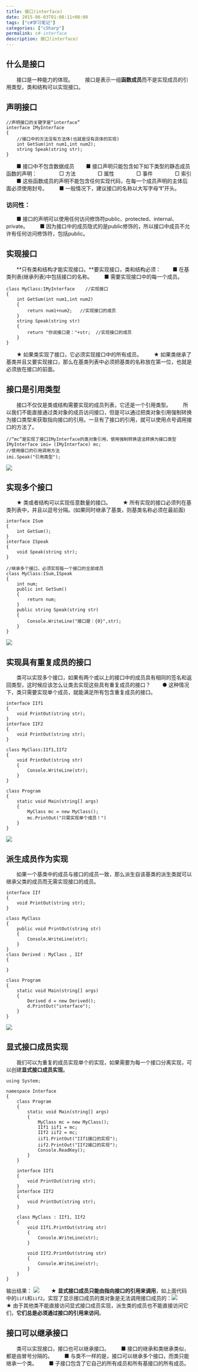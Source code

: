 ```yaml
---
title: 接口(interface)
date: 2015-06-03T01:08:11+08:00
tags: ["c#学习笔记"]
categories: ["cSharp"]
permalink: c#-interface
description: 接口(interface)
---
```

## 什么是接口
　　接口是一种能力的体现。
　　接口是表示一组**函数成员**而不是实现成员的引用类型，类和结构可以实现接口。

## 声明接口
```
//声明接口的关键字是“interface”
interface IMyInterface
{
    //接口中的方法没有方法体(也就是没有具体的实现)
    int GetSum(int num1,int num2); 
    string Speak(string str);
}
```
<!--more-->
　　■ 接口中不包含数据成员
　　■ 接口声明只能包含如下如下类型的静态成员函数的声明：
　　　　□ 方法
　　　　□ 属性
　　　　□ 事件
　　　　□ 索引
　　■ 这些函数成员的声明不能包含任何实现代码，在每一个成员声明的主体后面必须使用封号。
　　■ 一般情况下，建议接口的名称以大写字母“**I**”开头。

### 访问性：
　　■ 接口的声明可以使用任何访问修饰符public、protected、internal、private。
　　■ 因为接口中的成员隐式的是public修饰的，所以接口中成员不允许有任何访问修饰符，包括public。

## 实现接口
　　**只有类和结构才能实现接口。**要实现接口，类和结构必须：
　　■ 在基类列表(继承列表)中包括接口的名称。
　　■ 需要实现接口中的每一个成员。
```
class MyClass:IMyInterface    //实现接口
{
    int GetSum(int num1,int num2)
    {
        return num1+num2;   //实现接口的成员
    }
    string Speak(string str)
    {
        return "你说接口是："+str;  //实现接口的成员
    }
}
```
　　★ 如果类实现了接口，它必须实现接口中的所有成员。
　　★ 如果类继承了基类并且又要实现接口，那么在基类列表中必须把基类的名称放在第一位，也就是必须放在接口的前面。

## 接口是引用类型
　　接口不仅仅是类或结构需要实现的成员列表，它还是一个引用类型。
　　所以我们不能直接通过类对象的成员访问接口，但是可以通过把类对象引用强制转换为接口类型来获取指向接口的引用。一旦有了接口的引用，就可以使用点号调用接口的方法了。
```
//“mc”是实现了接口IMyInterface的类对象引用，使用强制转换语法转换为接口类型
IMyInterface imi= (IMyInterface) mc;
//使用接口的引用调用方法
imi.Speak("引用类型");   
```
![](/image/cSharp/cSharp59.png)

## 实现多个接口
　　★ 类或者结构可以实现任意数量的接口。
　　★ 所有实现的接口必须列在基类列表中，并且以逗号分隔。(如果同时继承了基类，则基类名称必须在最前面)
```
interface ISum
{
    int GetSum();
}
interface ISpeak
{
    void Speak(string str);
}

//继承多个接口，必须实现每一个接口的全部成员
class MyClass:ISum,ISpeak
{
    int num;
    public int GetSum()
    {
        return num;
    }
    public string Speak(string str)
    {
        Console.WriteLine("接口是：{0}",str);
    }
}
```
![](/image/cSharp/cSharp60.png)

## 实现具有重复成员的接口
　　类可以实现多个接口，如果有两个或以上的接口中的成员具有相同的签名和返回类型，这时候应该怎么让类去实现这些具有重复成员的接口？
　　● 这种情况下，类只需要实现单个成员，就能满足所有包含重复成员的接口。
```
interface IIf1
{
    void PrintOut(string str);
}
interface IIF2
{
    void PrintOut(string str);
}

class MyClass:IIf1,IIf2
{
    void PrintOut(string str)
    {
        Console.WriteLine(str);
    }
}

class Program
{
    static void Main(string[] args)
    {
        MyClass mc = new MyClass();
        mc.PrintOut("只需实现单个成员！")
    }
}
```
![](/image/cSharp/cSharp61.png)

## 派生成员作为实现
　　如果一个基类中的成员与接口的成员一致，那么派生自该基类的派生类就可以继承父类的成员而无需实现接口的成员。
```
interface IIf
{
    void PrintOut(string str);
}

class MyClass 
{
    public void PrintOut(string str)
    {
        Console.WriteLine(str);
    }
}
class Derived : MyClass , IIf
{
    
}

class Program
{
    static void Main(string[] args)
    {
        Derived d = new Derived();
        d.PrintOut("interface");
    }
}
```
![](/image/cSharp/cSharp62.png)

## 显式接口成员实现
　　我们可以为重复的成员实现单个的实现，如果需要为每一个接口分离实现，可以创建**显式接口成员实现**。
```
using System;

namespace Interface
{
    class Program
    {
        static void Main(string[] args)
        {
            MyClass mc = new MyClass();
            IIf1 iif1 = mc;
            IIf2 iif2 = mc;
            iif1.PrintOut("IIf1接口的实现");
            iif2.PrintOut("IIf2接口的实现");
            Console.ReadKey();
        }
    }

    interface IIf1
    {
        void PrintOut(string str);
    }
    interface IIf2
    {
        void PrintOut(string str);
    }

    class MyClass : IIf1, IIf2
    {
        void IIf1.PrintOut(string str)
        {
            Console.WriteLine(str);
        }

        void IIf2.PrintOut(string str)
        {
            Console.WriteLine(str);
        }
    }
}
```
输出结果：
![](/image/cSharp/cSharp63.png)
　　★ **显式接口成员只能由指向接口的引用来调用**，如上面代码中的`iif1`和`iif2`。实现了显示接口成员的类对象是无法调用接口成员的：![](/image/cSharp/cSharp64.png)
　　★ 由于其他类不能直接访问显式接口成员实现，派生类的成员也不能直接访问它们，**它们总是必须通过接口的引用来访问**。

## 接口可以继承接口
　　类可以实现接口，接口也可以继承接口。
　　■ 接口的继承和类继承类似，都是由冒号分隔的。
　　■ 与类不一样的是，接口可以继承多个接口，而类只能继承一个类。
　　■ 子接口包含了它自己的所有成员和所有基接口的所有成员。
